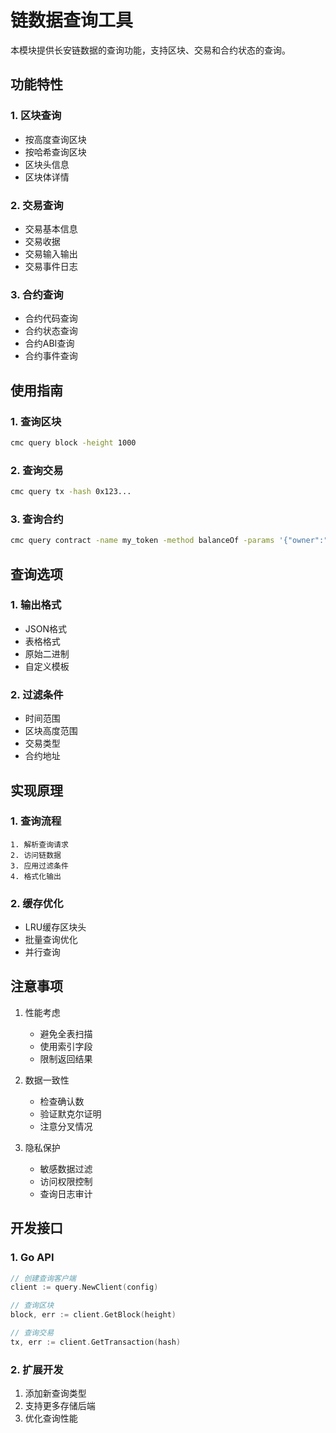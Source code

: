 # 链数据查询工具

本模块提供长安链数据的查询功能，支持区块、交易和合约状态的查询。

## 功能特性

### 1. 区块查询
- 按高度查询区块
- 按哈希查询区块
- 区块头信息
- 区块体详情

### 2. 交易查询
- 交易基本信息
- 交易收据
- 交易输入输出
- 交易事件日志

### 3. 合约查询
- 合约代码查询
- 合约状态查询
- 合约ABI查询
- 合约事件查询

## 使用指南

### 1. 查询区块
```bash
cmc query block -height 1000
```

### 2. 查询交易
```bash
cmc query tx -hash 0x123...
```

### 3. 查询合约
```bash
cmc query contract -name my_token -method balanceOf -params '{"owner":"0x123"}'
```

## 查询选项

### 1. 输出格式
- JSON格式
- 表格格式
- 原始二进制
- 自定义模板

### 2. 过滤条件
- 时间范围
- 区块高度范围
- 交易类型
- 合约地址

## 实现原理

### 1. 查询流程
```
1. 解析查询请求
2. 访问链数据
3. 应用过滤条件
4. 格式化输出
```

### 2. 缓存优化
- LRU缓存区块头
- 批量查询优化
- 并行查询

## 注意事项

1. 性能考虑
   - 避免全表扫描
   - 使用索引字段
   - 限制返回结果

2. 数据一致性
   - 检查确认数
   - 验证默克尔证明
   - 注意分叉情况

3. 隐私保护
   - 敏感数据过滤
   - 访问权限控制
   - 查询日志审计

## 开发接口

### 1. Go API
```go
// 创建查询客户端
client := query.NewClient(config)

// 查询区块
block, err := client.GetBlock(height)

// 查询交易
tx, err := client.GetTransaction(hash)
```

### 2. 扩展开发
1. 添加新查询类型
2. 支持更多存储后端
3. 优化查询性能
